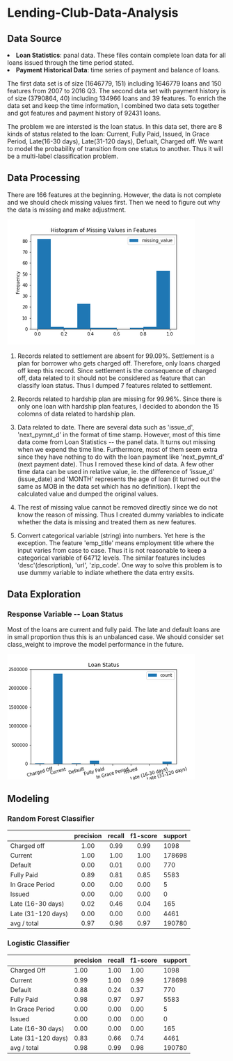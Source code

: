 # Lending-Club-Data-Analysis
## Data Source
<li> <strong>Loan Statistics</strong>: panal data. These files contain complete loan data for all loans issued through the time period stated. </li>
<li><strong>Payment Historical Data</strong>: time series of payment and balance of loans.</li> 

The first data set is of size (1646779, 151) including 1646779  loans and 150 features from 2007 to 2016 Q3. The second data set with payment history is of size (3790864, 40) including 134966 loans and 39 features. To enrich the data set and keep the time information, I combined two data sets together and got features and payment history of 92431 loans. 

The problem we are intersted is the loan status. In this data set, there are 8 kinds of status related to the loan: Current, Fully Paid, Issued, In Grace Period, Late(16-30 days), Late(31-120 days), Defualt, Charged off. We want to model the probability of transition from one status to another. Thus it will be a multi-label classification problem. 

## Data Processing
There are 166 features at the beginning. However, the data is not complete and we should check missing values first. Then we need to figure out why the data is missing and make adjustment.

<img src="/image/missing_value_dist.png">

1. Records related to settlement are absent for 99.09%. Settlement is a plan for borrower who gets charged off. Therefore, only loans charged off keep this record. Since settlement is the consequence of charged off, data related to it should not be considered as feature that can classify loan status. Thus I dumped 7 features related to settlement.

2. Records related to hardship plan are missing for 99.96%. Since there is only one loan with hardship plan features, I decided to abondon the 15 colomns of data related to hardship plan.

3. Data related to date. There are several data such as 'issue_d', 'next_pymnt_d' in the format of time stamp. However, most of this time data come from Loan Statistics -- the panel data. It turns out missing when we expend the time line. Furthermore, most of them seem extra since they have nothing to do with the loan payment like 'next_pymnt_d' (next payment date). Thus I removed these kind of data. A few other time data can be used in relative value, ie. the difference of 'issue_d' (issue_date) and 'MONTH' represents the age of loan (it turned out the same as MOB in the data set which has no definition). I kept the calculated value and dumped the original values. 

4. The rest of missing value cannot be removed directly since we do not know the reason of missing. Thus I created dummy variables to indicate whether the data is missing and treated them as new features.

5. Convert categorical variable (string) into numbers. Yet here is the exception. The feature 'emp_title' means employment title where the input varies from case to case. Thus it is not reasonable to keep a categorical variable of 64712 levels. The similar features includes 'desc'(description), 'url', 'zip_code'. One way to solve this problem is to use dummy variable to indiate whethere the data entry exsits.

## Data Exploration
### Response Variable -- Loan Status
Most of the loans are current and fully paid. The late and default loans are in small proportion thus this is an unbalanced case. We should consider set class_weight to improve the model performance in the future.

<img src="/image/loan_status_dist.png">

## Modeling
### Random Forest Classifier


|                    | precision | recall | f1-score | support |
|--------------------|:---------:|:------:|:--------:|:--------|
| Charged off        |      1.00 |   0.99 |     0.99 |    1098 |
| Current            |      1.00 |   1.00 |     1.00 |  178698 |
| Default            |     0.00  |  0.01  |  0.00    |     770 |
| Fully Paid         |      0.89 |  0.81  |    0.85  |    5583 |
| In Grace Period    |   0.00    |  0.00  |    0.00  |       5 |
| Issued             |    0.00   |   0.00 |    0.00  |     0   |
| Late (16-30 days)  |    0.02   |  0.46  |  0.04    |    165  |
| Late (31-120 days) |    0.00   |  0.00  |   0.00   |   4461  |
| avg / total        |    0.97   |   0.96 |    0.97  |  190780 |

### Logistic Classifier

|                   | precision |   recall | f1-score |  support|
|-------------------|:----------|:---------|:---------|:--------|
|       Charged Off |      1.00 |     1.00 |     1.00 |     1098|
|           Current |      0.99 |     1.00 |     0.99 |   178698|
|           Default |      0.88 |     0.24 |     0.37 |      770|
|        Fully Paid |      0.98 |     0.97 |     0.97 |     5583|
|   In Grace Period |      0.00 |     0.00 |     0.00 |        5|
|            Issued |      0.00 |     0.00 |     0.00 |        0|
| Late (16-30 days) |      0.00 |     0.00 |     0.00 |      165|
|Late (31-120 days) |      0.83 |     0.66 |     0.74 |     4461|
|       avg / total |      0.98 |     0.99 |     0.98 |   190780|
